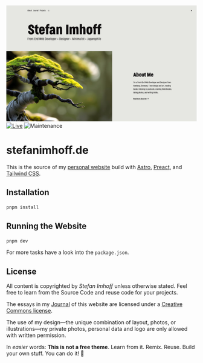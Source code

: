 ![Preview of the website](public/assets/images/website-light.jpg)
[![Live](https://img.shields.io/badge/live-stefanimhoff.de-green.svg)](https://www.stefanimhoff.de/)
![Maintenance](https://img.shields.io/maintenance/yes/2023.svg)

# stefanimhoff.de

This is the source of my [personal website][si] build with [Astro], [Preact], and [Tailwind CSS].

## Installation

```sh
pnpm install
```

## Running the Website

```sh
pnpm dev
```

For more tasks have a look into the `package.json`.

## License

All content is copyrighted by _Stefan Imhoff_ unless otherwise stated. Feel free to learn from the Source Code and reuse code for your projects.

The essays in my [Journal] of this website are licensed under a [Creative Commons license].

The use of my design—the unique combination of layout, photos, or illustrations—my private photos, personal data and logo are only allowed with written permission.

In _easier_ words: **This is not a free theme**. Learn from it. Remix. Reuse. Build your own stuff. You can do it! 🤘

[creative commons license]: https://creativecommons.org/licenses/by-nc-sa/4.0/
[astro]: https://astro.build/
[tailwind css]: https://tailwindcss.com/
[preact]: https://preactjs.com/
[journal]: https://www.stefanimhoff.de/journal/
[si]: https://www.stefanimhoff.de/
